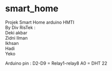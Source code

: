 # smart_home
Projek Smart Home arduino HMTI <br>
By Div RisTek : <br>
Deki akbar <br>
Zidni Ilman <br>
Ikhsan <br>
Hadi <br>
Yeko <br>

Arduino pin : D2-D9 = Relay1-relay8
	      A0    = DHT 22
